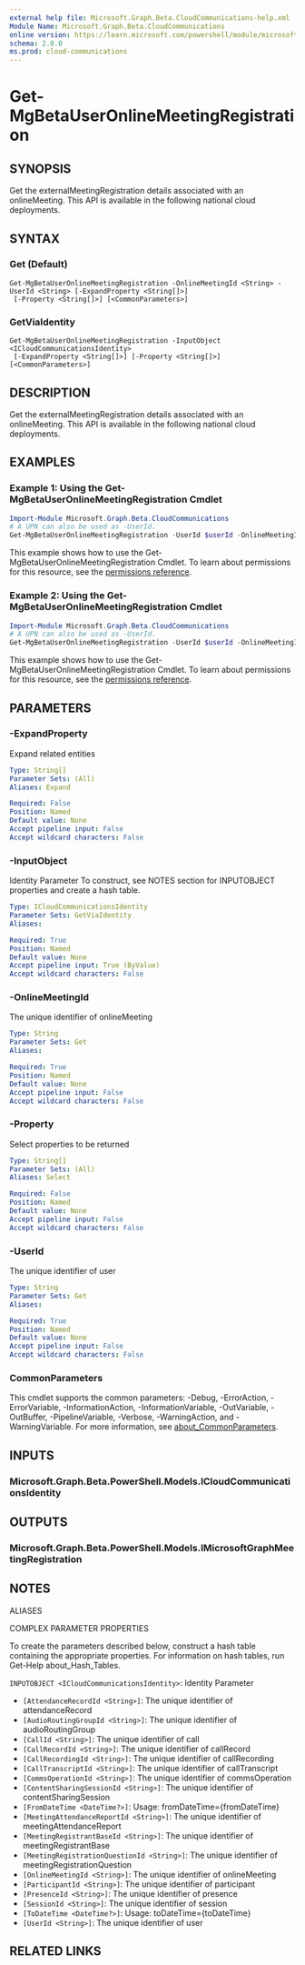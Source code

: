 ```yaml
---
external help file: Microsoft.Graph.Beta.CloudCommunications-help.xml
Module Name: Microsoft.Graph.Beta.CloudCommunications
online version: https://learn.microsoft.com/powershell/module/microsoft.graph.beta.cloudcommunications/get-mgbetauseronlinemeetingregistration
schema: 2.0.0
ms.prod: cloud-communications
---
```


# Get-MgBetaUserOnlineMeetingRegistration

## SYNOPSIS
Get the externalMeetingRegistration details associated with an onlineMeeting.
This API is available in the following national cloud deployments.

## SYNTAX

### Get (Default)
```
Get-MgBetaUserOnlineMeetingRegistration -OnlineMeetingId <String> -UserId <String> [-ExpandProperty <String[]>]
 [-Property <String[]>] [<CommonParameters>]
```

### GetViaIdentity
```
Get-MgBetaUserOnlineMeetingRegistration -InputObject <ICloudCommunicationsIdentity>
 [-ExpandProperty <String[]>] [-Property <String[]>] [<CommonParameters>]
```

## DESCRIPTION
Get the externalMeetingRegistration details associated with an onlineMeeting.
This API is available in the following national cloud deployments.

## EXAMPLES
### Example 1: Using the Get-MgBetaUserOnlineMeetingRegistration Cmdlet
```powershell
Import-Module Microsoft.Graph.Beta.CloudCommunications
# A UPN can also be used as -UserId.
Get-MgBetaUserOnlineMeetingRegistration -UserId $userId -OnlineMeetingId $onlineMeetingId
```
This example shows how to use the Get-MgBetaUserOnlineMeetingRegistration Cmdlet.
To learn about permissions for this resource, see the [permissions reference](/graph/permissions-reference).
### Example 2: Using the Get-MgBetaUserOnlineMeetingRegistration Cmdlet
```powershell
Import-Module Microsoft.Graph.Beta.CloudCommunications
# A UPN can also be used as -UserId.
Get-MgBetaUserOnlineMeetingRegistration -UserId $userId -OnlineMeetingId $onlineMeetingId -ExpandProperty "microsoft.graph.meetingRegistration/customQuestions" 
```
This example shows how to use the Get-MgBetaUserOnlineMeetingRegistration Cmdlet.
To learn about permissions for this resource, see the [permissions reference](/graph/permissions-reference).

## PARAMETERS

### -ExpandProperty
Expand related entities

```yaml
Type: String[]
Parameter Sets: (All)
Aliases: Expand

Required: False
Position: Named
Default value: None
Accept pipeline input: False
Accept wildcard characters: False
```

### -InputObject
Identity Parameter
To construct, see NOTES section for INPUTOBJECT properties and create a hash table.

```yaml
Type: ICloudCommunicationsIdentity
Parameter Sets: GetViaIdentity
Aliases:

Required: True
Position: Named
Default value: None
Accept pipeline input: True (ByValue)
Accept wildcard characters: False
```

### -OnlineMeetingId
The unique identifier of onlineMeeting

```yaml
Type: String
Parameter Sets: Get
Aliases:

Required: True
Position: Named
Default value: None
Accept pipeline input: False
Accept wildcard characters: False
```

### -Property
Select properties to be returned

```yaml
Type: String[]
Parameter Sets: (All)
Aliases: Select

Required: False
Position: Named
Default value: None
Accept pipeline input: False
Accept wildcard characters: False
```

### -UserId
The unique identifier of user

```yaml
Type: String
Parameter Sets: Get
Aliases:

Required: True
Position: Named
Default value: None
Accept pipeline input: False
Accept wildcard characters: False
```

### CommonParameters
This cmdlet supports the common parameters: -Debug, -ErrorAction, -ErrorVariable, -InformationAction, -InformationVariable, -OutVariable, -OutBuffer, -PipelineVariable, -Verbose, -WarningAction, and -WarningVariable. For more information, see [about_CommonParameters](http://go.microsoft.com/fwlink/?LinkID=113216).

## INPUTS

### Microsoft.Graph.Beta.PowerShell.Models.ICloudCommunicationsIdentity
## OUTPUTS

### Microsoft.Graph.Beta.PowerShell.Models.IMicrosoftGraphMeetingRegistration
## NOTES

ALIASES

COMPLEX PARAMETER PROPERTIES

To create the parameters described below, construct a hash table containing the appropriate properties. For information on hash tables, run Get-Help about_Hash_Tables.


`INPUTOBJECT <ICloudCommunicationsIdentity>`: Identity Parameter
  - `[AttendanceRecordId <String>]`: The unique identifier of attendanceRecord
  - `[AudioRoutingGroupId <String>]`: The unique identifier of audioRoutingGroup
  - `[CallId <String>]`: The unique identifier of call
  - `[CallRecordId <String>]`: The unique identifier of callRecord
  - `[CallRecordingId <String>]`: The unique identifier of callRecording
  - `[CallTranscriptId <String>]`: The unique identifier of callTranscript
  - `[CommsOperationId <String>]`: The unique identifier of commsOperation
  - `[ContentSharingSessionId <String>]`: The unique identifier of contentSharingSession
  - `[FromDateTime <DateTime?>]`: Usage: fromDateTime={fromDateTime}
  - `[MeetingAttendanceReportId <String>]`: The unique identifier of meetingAttendanceReport
  - `[MeetingRegistrantBaseId <String>]`: The unique identifier of meetingRegistrantBase
  - `[MeetingRegistrationQuestionId <String>]`: The unique identifier of meetingRegistrationQuestion
  - `[OnlineMeetingId <String>]`: The unique identifier of onlineMeeting
  - `[ParticipantId <String>]`: The unique identifier of participant
  - `[PresenceId <String>]`: The unique identifier of presence
  - `[SessionId <String>]`: The unique identifier of session
  - `[ToDateTime <DateTime?>]`: Usage: toDateTime={toDateTime}
  - `[UserId <String>]`: The unique identifier of user

## RELATED LINKS
